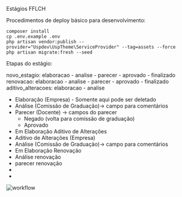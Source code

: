 Estágios FFLCH

Procedimentos de deploy básico para desenvolvimento:

    composer install
    cp .env.example .env
    php artisan vendor:publish --provider="Uspdev\UspTheme\ServiceProvider" --tag=assets --force
    php artisan migrate:fresh --seed


Etapas do estágio:

novo_estagio: elaboracao - analise - parecer - aprovado - finalizado
renovacao: elaboracao - analise - parecer - aprovado - finalizado
aditivo_alteracoes: elaboracao - analise

- Elaboração (Empresa) - Somente aqui pode ser deletado
- Análise (Comissão de Graduação)-> campo para comentários
- Parecer (Docente) -> campos do parecer
  - Negado (volta para comissão de graduação)
  - Aprovado
- Em Elaboração Aditivo de Alterações
- Aditivo de Alterações (Empresa)
- Análise (Comissão de Graduação)-> campo para comentários
- Em Elaboração Renovação
- Análise renovação
- parecer renovação
-
-

![workflow](https://raw.githubusercontent.com/fflch/estagios/master/workflow_estagio.png)
